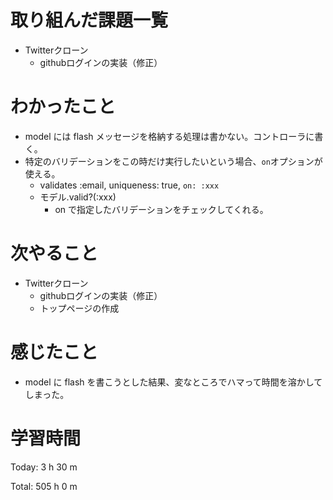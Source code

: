 # 取り組んだ課題一覧
- Twitterクローン
  - githubログインの実装（修正）

# わかったこと
- model には flash メッセージを格納する処理は書かない。コントローラに書く。
- 特定のバリデーションをこの時だけ実行したいという場合、`on`オプションが使える。
  - validates :email, uniqueness: true, `on: :xxx`
  - モデル.valid?(:xxx)
    - on で指定したバリデーションをチェックしてくれる。

# 次やること
- Twitterクローン
  - githubログインの実装（修正）
  - トップページの作成

# 感じたこと
- model に flash を書こうとした結果、変なところでハマって時間を溶かしてしまった。

# 学習時間
Today: 3 h 30 m

Total: 505 h 0 m

